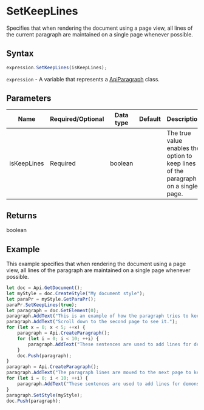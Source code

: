 # SetKeepLines

Specifies that when rendering the document using a page view, all lines of the current paragraph are maintained on a single page whenever possible.

## Syntax

```javascript
expression.SetKeepLines(isKeepLines);
```

`expression` - A variable that represents a [ApiParagraph](../ApiParagraph.md) class.

## Parameters

| **Name** | **Required/Optional** | **Data type** | **Default** | **Description** |
| ------------- | ------------- | ------------- | ------------- | ------------- |
| isKeepLines | Required | boolean |  | The true value enables the option to keep lines of the paragraph on a single page. |

## Returns

boolean

## Example

This example specifies that when rendering the document using a page view, all lines of the paragraph are maintained on a single page whenever possible.

```javascript editor-docx
let doc = Api.GetDocument();
let myStyle = doc.CreateStyle("My document style");
let paraPr = myStyle.GetParaPr();
paraPr.SetKeepLines(true);
let paragraph = doc.GetElement(0);
paragraph.AddText("This is an example of how the paragraph tries to keep lines together. ");
paragraph.AddText("Scroll down to the second page to see it.");
for (let x = 0; x < 5; ++x) {
	paragraph = Api.CreateParagraph();
	for (let i = 0; i < 10; ++i) {
		paragraph.AddText("These sentences are used to add lines for demonstrative purposes. ");
	}
	doc.Push(paragraph);
}
paragraph = Api.CreateParagraph();
paragraph.AddText("The paragraph lines are moved to the next page to keep them together. ");
for (let i = 0; i < 10; ++i) {
	paragraph.AddText("These sentences are used to add lines for demonstrative purposes. ");
}
paragraph.SetStyle(myStyle);
doc.Push(paragraph);
```

